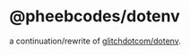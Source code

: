 # @pheebcodes/dotenv

a continuation/rewrite of [glitchdotcom/dotenv](https://github.com/glitchdotcom/dotenv).
